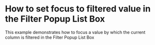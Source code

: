 # How to set focus to filtered value in the Filter Popup List Box


<p>This example demonstrates how to focus a value by which the current column is filtered in the Filter Popup List Box</p>

<br/>


